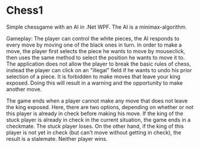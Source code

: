 # Chess1
Simple chessgame with an AI in .Net WPF. 
The AI is a minimax-algorithm.

Gameplay: The player can control the white pieces, the AI responds to every move by moving one of the black ones in turn. 
In order to make a move, the player first selects the piece he wants to move by mouseclick, then uses the same method to select the position he wants to move it to. 
The application does not allow the player to break the basic rules of chess, instead the player can click on an "illegal" field if he wants to undo his prior selection of a piece.
It is forbidden to make moves that leave your king exposed. Doing this will result in a warning and the opportunity to make another move.

The game ends when a player cannot make any move that does not leave the king exposed. Here, there are two options, depending on whether or not this player is already in check before making his move. 
If the king of the stuck player is already in check in the current situation, the game ends in a checkmate. The stuck player loses. 
On the other hand, if the king of this player is not yet in check (but can't move without getting in check), the result is a stalemate. Neither player wins.
